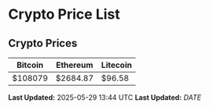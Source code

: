 # Crypto Price List

## Crypto Prices
| Bitcoin | Ethereum | Litecoin |
| ------- | -------- | -------- |
| $108079 | $2684.87 | $96.58 |
**Last Updated:** 2025-05-29 13:44 UTC
**Last Updated:** $DATE$
